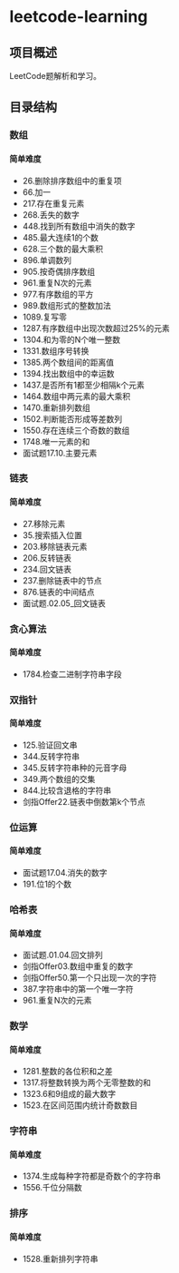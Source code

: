 # leetcode-learning

## 项目概述

LeetCode题解析和学习。

## 目录结构

### 数组
#### 简单难度
- 26.删除排序数组中的重复项
- 66.加一
- 217.存在重复元素
- 268.丢失的数字
- 448.找到所有数组中消失的数字
- 485.最大连续1的个数
- 628.三个数的最大乘积
- 896.单调数列  
- 905.按奇偶排序数组
- 961.重复N次的元素
- 977.有序数组的平方
- 989.数组形式的整数加法
- 1089.复写零
- 1287.有序数组中出现次数超过25%的元素
- 1304.和为零的N个唯一整数
- 1331.数组序号转换
- 1385.两个数组间的距离值
- 1394.找出数组中的幸运数
- 1437.是否所有1都至少相隔k个元素
- 1464.数组中两元素的最大乘积
- 1470.重新排列数组
- 1502.判断能否形成等差数列
- 1550.存在连续三个奇数的数组
- 1748.唯一元素的和
- 面试题17.10.主要元素


### 链表
#### 简单难度
- 27.移除元素
- 35.搜索插入位置
- 203.移除链表元素
- 206.反转链表
- 234.回文链表
- 237.删除链表中的节点
- 876.链表的中间结点
- 面试题.02.05_回文链表

### 贪心算法
#### 简单难度
- 1784.检查二进制字符串字段

### 双指针
#### 简单难度
- 125.验证回文串
- 344.反转字符串
- 345.反转字符串种的元音字母
- 349.两个数组的交集
- 844.比较含退格的字符串
- 剑指Offer22.链表中倒数第k个节点


### 位运算
#### 简单难度
- 面试题17.04.消失的数字
- 191.位1的个数


### 哈希表
#### 简单难度
- 面试题.01.04.回文排列
- 剑指Offer03.数组中重复的数字
- 剑指Offer50.第一个只出现一次的字符
- 387.字符串中的第一个唯一字符
- 961.重复N次的元素

### 数学
#### 简单难度
- 1281.整数的各位积和之差
- 1317.将整数转换为两个无零整数的和
- 1323.6和9组成的最大数字
- 1523.在区间范围内统计奇数数目

### 字符串
#### 简单难度
- 1374.生成每种字符都是奇数个的字符串
- 1556.千位分隔数

### 排序
#### 简单难度
- 1528.重新排列字符串